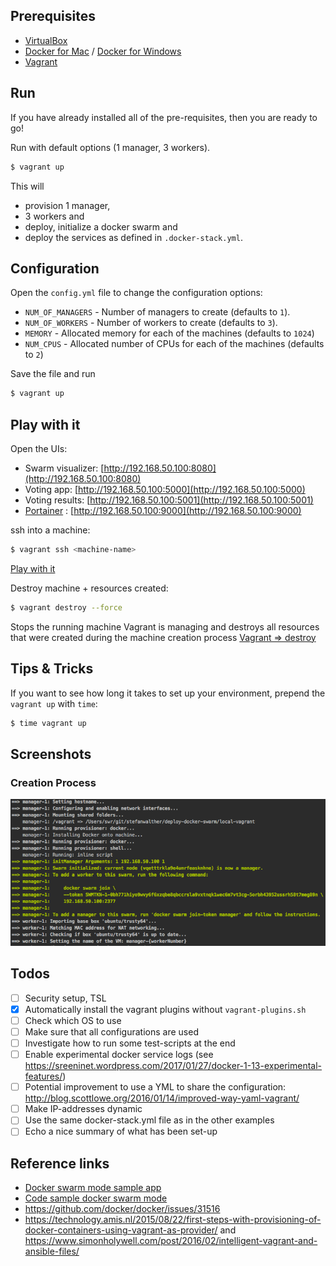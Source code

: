 
## Prerequisites

- [VirtualBox](https://www.virtualbox.org/)
- [Docker for Mac](https://docs.docker.com/docker-for-mac/) / [Docker for Windows](https://docs.docker.com/docker-for-windows/)
- [Vagrant](https://www.vagrantup.com/)

## Run

If you have already installed all of the pre-requisites, then you are ready to go!

Run with default options (1 manager, 3 workers).

```sh
$ vagrant up
```

This will 

- provision 1 manager, 
- 3 workers and 
- deploy, initialize a docker swarm and 
- deploy the services as defined in `.docker-stack.yml`.

## Configuration

Open the `config.yml` file to change the configuration options:

- `NUM_OF_MANAGERS` - Number of managers to create (defaults to `1`).
- `NUM_OF_WORKERS` - Number of workers to create (defaults to `3`).
- `MEMORY` - Allocated memory for each of the machines (defaults to `1024`)
- `NUM_CPUS` - Allocated number of CPUs for each of the machines (defaults to `2`)

Save the file and run

```sh
$ vagrant up
```

## Play with it

Open the UIs:

- Swarm visualizer: [http://192.168.50.100:8080](http://192.168.50.100:8080) 
- Voting app: [http://192.168.50.100:5000](http://192.168.50.100:5000)
- Voting results: [http://192.168.50.100:5001](http://192.168.50.100:5001)
- [Portainer](http://portainer.io/) : [http://192.168.50.100:9000](http://192.168.50.100:9000)

ssh into a machine:
```sh
$ vagrant ssh <machine-name>
```

[Play with it](./docs/play-with-it.md)

Destroy machine + resources created:
```sh
$ vagrant destroy --force
```
Stops the running machine Vagrant is managing and destroys all resources that were created during the machine creation process
[Vagrant => destroy](https://www.vagrantup.com/docs/cli/destroy.html)

## Tips & Tricks

If you want to see how long it takes to set up your environment, prepend the `vagrant up` with `time`:

```sh
$ time vagrant up
```

## Screenshots

### Creation Process

![vagrant-up](./images/vagrant-up.png)


## Todos

- [ ] Security setup, TSL
- [x] Automatically install the vagrant plugins without `vagrant-plugins.sh`
- [ ] Check which OS to use
- [ ] Make sure that all configurations are used
- [ ] Investigate how to run some test-scripts at the end
- [ ] Enable experimental docker service logs (see https://sreeninet.wordpress.com/2017/01/27/docker-1-13-experimental-features/)
- [ ] Potential improvement to use a YML to share the configuration: http://blog.scottlowe.org/2016/01/14/improved-way-yaml-vagrant/
- [ ] Make IP-addresses dynamic
- [ ] Use the same docker-stack.yml file as in the other examples
- [ ] Echo a nice summary of what has been set-up

## Reference links

- [Docker swarm mode sample app](https://docs.docker.com/engine/getstarted-voting-app/) 
- [Code sample docker swarm mode](https://github.com/eyal-lupu/vagrant-docker-swarm-mode/blob/master/Vagrantfile)
- https://github.com/docker/docker/issues/31516
- https://technology.amis.nl/2015/08/22/first-steps-with-provisioning-of-docker-containers-using-vagrant-as-provider/ and https://www.simonholywell.com/post/2016/02/intelligent-vagrant-and-ansible-files/